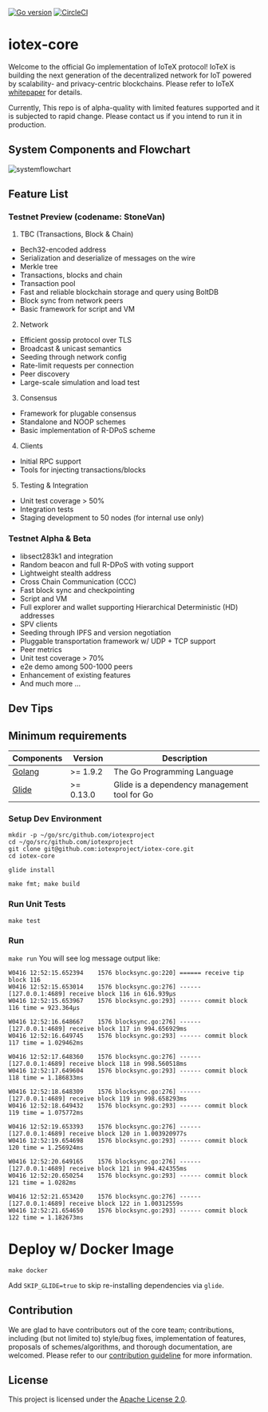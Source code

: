 [![Go version](https://img.shields.io/badge/go-1.9.2-blue.svg)](https://github.com/moovweb/gvm)
[![CircleCI](https://circleci.com/gh/iotexproject/iotex-core.svg?style=svg&circle-token=fe0817d127f251a34b8bdd3336a808c7537e5ec0)](https://circleci.com/gh/iotexproject/iotex-core)

# iotex-core
Welcome to the official Go implementation of IoTeX protocol! IoTeX is building the next generation of the decentralized 
network for IoT powered by scalability- and privacy-centric blockchains. Please refer to 
IoTeX [whitepaper](https://iotex.io/white-paper) for details.

Currently, This repo is of alpha-quality with limited features supported and it is subjected to rapid change. Please 
contact us if you intend to run it in production.

## System Components and Flowchart
![systemflowchart](https://user-images.githubusercontent.com/15241597/38832065-3e57ca3a-4176-11e8-9bff-110387cf2378.png)

## Feature List
### Testnet Preview (codename: StoneVan)
1. TBC (Transactions, Block & Chain)
* Bech32-encoded address
* Serialization and deserialize of messages on the wire
* Merkle tree
* Transactions, blocks and chain
* Transaction pool
* Fast and reliable blockchain storage and query using BoltDB
* Block sync from network peers
* Basic framework for script and VM
2. Network
* Efficient gossip protocol over TLS
* Broadcast & unicast semantics
* Seeding through network config
* Rate-limit requests per connection
* Peer discovery
* Large-scale simulation and load test
3. Consensus
* Framework for plugable consensus 
* Standalone and NOOP schemes
* Basic implementation of R-DPoS scheme
4. Clients
* Initial RPC support
* Tools for injecting transactions/blocks
5. Testing \& Integration
* Unit test coverage > 50%
* Integration tests
* Staging development to 50 nodes (for internal use only)

### Testnet Alpha \& Beta
* libsect283k1 and integration
* Random beacon and full R-DPoS with voting support
* Lightweight stealth address
* Cross Chain Communication (CCC)
* Fast block sync and checkpointing
* Script and VM
* Full explorer and wallet supporting Hierarchical Deterministic (HD) addresses
* SPV clients
* Seeding through IPFS and version negotiation
* Pluggable transportation framework w/ UDP + TCP support
* Peer metrics
* Unit test coverage > 70%
* e2e demo among 500-1000 peers
* Enhancement of existing features
* And much more ...


## Dev Tips
## Minimum requirements

| Components | Version | Description |
|----------|-------------|-------------|
|[Golang](https://golang.org) | >= 1.9.2| The Go Programming Language |
|[Glide](https://github.com/Masterminds/glide) | >= 0.13.0 | Glide is a dependency management tool for Go |

### Setup Dev Environment
```
mkdir -p ~/go/src/github.com/iotexproject
cd ~/go/src/github.com/iotexproject
git clone git@github.com:iotexproject/iotex-core.git
cd iotex-core
```

```glide install```

```make fmt; make build```

### Run Unit Tests
```make test```

### Run 
```make run```
You will see log message output like:
```
W0416 12:52:15.652394    1576 blocksync.go:220] ====== receive tip block 116
W0416 12:52:15.653014    1576 blocksync.go:276] ------ [127.0.0.1:4689] receive block 116 in 616.939µs
W0416 12:52:15.653967    1576 blocksync.go:293] ------ commit block 116 time = 923.364µs

W0416 12:52:16.648667    1576 blocksync.go:276] ------ [127.0.0.1:4689] receive block 117 in 994.656929ms
W0416 12:52:16.649745    1576 blocksync.go:293] ------ commit block 117 time = 1.029462ms

W0416 12:52:17.648360    1576 blocksync.go:276] ------ [127.0.0.1:4689] receive block 118 in 998.560518ms
W0416 12:52:17.649604    1576 blocksync.go:293] ------ commit block 118 time = 1.186833ms

W0416 12:52:18.648309    1576 blocksync.go:276] ------ [127.0.0.1:4689] receive block 119 in 998.658293ms
W0416 12:52:18.649432    1576 blocksync.go:293] ------ commit block 119 time = 1.075772ms

W0416 12:52:19.653393    1576 blocksync.go:276] ------ [127.0.0.1:4689] receive block 120 in 1.003920977s
W0416 12:52:19.654698    1576 blocksync.go:293] ------ commit block 120 time = 1.256924ms

W0416 12:52:20.649165    1576 blocksync.go:276] ------ [127.0.0.1:4689] receive block 121 in 994.424355ms
W0416 12:52:20.650254    1576 blocksync.go:293] ------ commit block 121 time = 1.0282ms

W0416 12:52:21.653420    1576 blocksync.go:276] ------ [127.0.0.1:4689] receive block 122 in 1.00312559s
W0416 12:52:21.654650    1576 blocksync.go:293] ------ commit block 122 time = 1.182673ms
```

# Deploy w/ Docker Image

```make docker```

Add `SKIP_GLIDE=true` to skip re-installing dependencies via `glide`.

## Contribution
We are glad to have contributors out of the core team; contributions, including (but not limited to) style/bug fixes, implementation of features, proposals of schemes/algorithms, and thorough documentation, are 
welcomed. Please refer to our [contribution guideline](https://github.com/iotexproject/iotex-core/blob/master/CONTRIBUTING.md) for more information.

## License
This project is licensed under the [Apache License 2.0](https://github.com/iotexproject/iotex-core/blob/master/LICENSE.md).
